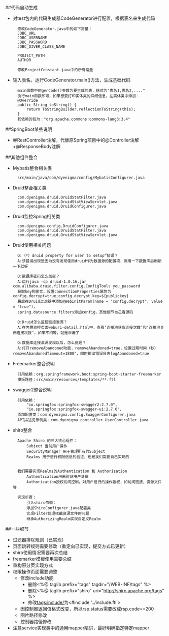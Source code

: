 ##代码自动生成
- 对test包内的代码生成器CodeGenerator进行配置，根据表名来生成代码

    	修改CodeGenerator.java中的如下常量：
    	JDBC_URL
    	JDBC_USERNAME
    	JDBC_PASSWORD
    	JDBC_DIVER_CLASS_NAME

    	PROJECT_PATH
    	AUTHOR

    	修改ProjectConstant.java中的所有常量

- 输入表名，运行CodeGenerator.main()方法，生成基础代码
     

    	main函数中的genCode()参数为要生成的表，格式为"表名1,表名2,...."
     	执行main函数即可，如果想要打印实体类的详细信息，在实体类中添加：
     	@Override
     	public String toString() {
        	return ToStringBuilder.reflectionToString(this);
     	}
     	其依赖的包为："org.apache.commons:commons-lang3:3.4"

##SpringBoot某些说明
- @RestController注解，代替原Spring项目中的@Controller注解+@ResponseBody注解


##其他组件整合
- Mybatis整合相关类

    	src/main/java/com/dyenigma/config/MybatisConfigurer.java

- Druid整合相关类

    	com.dyenigma.druid.DruidStatFilter.java
    	com.dyenigma.druid.DruidStatViewServlet.java
    	com.dyenigma.druid.DruidConfigurer.java

- Druid监控Spring相关类

    	com.dyenigma.config.DruidConfigurer.java
    	com.dyenigma.druid.DruidStatFilter.java
    	com.dyenigma.druid.DruidStatViewServlet.java
- Druid使用相关问题

    	Q:（*）druid property for user to setup”错误？
    	A:该错误出现是因为没有发现使用druid作为数据源的配置项，调用一下数据库后刷新一下就好
	
    	Q:数据库密码怎么加密？
    	A:运行java -cp druid-1.0.16.jar com.alibaba.druid.filter.config.ConfigTools you_password
    	获取key和密文，设置connectionProperties属性为config.decrypt=true;config.decrypt.key=${publickey}
    	最后在Druid过滤器中添加@WebInitParam(name = "config.decrypt", value = "true")，
    	spring.datasource.filters添加config，其他细节自己看源码

    	Q:Druid怎么监控链接泄漏？
    	A:在内置监控页面weburi-detail.html中，查看‘连接池获取连接次数’和‘连接池关闭连接次数’，如果不相等，就是泄漏了

    	Q:数据库连接泄漏发现以后，怎么处理？
    	A:打开removeAbandoned功能，removeAbandoned=true，设置过期时间（秒）removeAbandonedTimeout=1800"，同时输出错误日志logAbandoned=true
- Freemarker整合说明

    	引用依赖：org.springframework.boot:spring-boot-starter-freemarker
    	模板路径：src/main/resources/templates/**.ftl
	
- swagger2整合说明

    	引用依赖：
    		"io.springfox:springfox-swagger2:2.7.0",
     		"io.springfox:springfox-swagger-ui:2.7.0",
    	添加配置类：com.dyenigma.config.SwaggerConfigurer.java
    	API描述见示例类：com.dyenigma.controller.UserController.java

- shiro整合    

    	Apache Shiro 的三大核心组件：
    		Subject 当前用户操作
        	SecurityManager 用于管理所有的Subject
        	Realms 用于进行权限信息的验证，也是我们需要自己实现的
	

    	我们需要实现Realms的Authentication 和 Authorization
        	Authentication用来验证用户身份
        	Authorization授权访问控制，对用户进行的操作授权，如访问链接、资源文件等

    	实现步骤：
        	引入shiro依赖：
        	添加ShiroConfigurer.java配置类
        	实现Filter处理拦截资源文件的问题
        	继承AuthorizingRealm实现自定义Realm

##一些细节
- 过滤器排除规则（已实现）
- 页面跳转规则需要修改（重定向已实现，提交方式已更新）
- shiro使用情况需要再次总结
- freemarker模板使用需要总结
- 重构原分页实现方式
- 权限操作页面需要调整
	- 修改include功能
		-  删除<%@ taglib prefix="tags" tagdir="/WEB-INF/tags" %>
		-  删除<%@ taglib prefix="shiro" uri="http://shiro.apache.org/tags" %>
		-  修改<tags:include/>为<#include '../include.ftl'>
	- 因控制器返回值格式改变，所以rsp.status需要改成rsp.code==200
	- 图片路径修改
	- 控制器路径修改
- 注意service实现类中的通用mapper陷阱，最好明确指定特定mapper